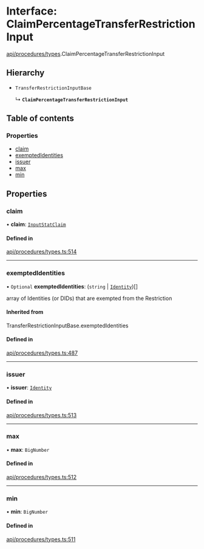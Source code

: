 # Interface: ClaimPercentageTransferRestrictionInput

[api/procedures/types](../wiki/api.procedures.types).ClaimPercentageTransferRestrictionInput

## Hierarchy

- `TransferRestrictionInputBase`

  ↳ **`ClaimPercentageTransferRestrictionInput`**

## Table of contents

### Properties

- [claim](../wiki/api.procedures.types.ClaimPercentageTransferRestrictionInput#claim)
- [exemptedIdentities](../wiki/api.procedures.types.ClaimPercentageTransferRestrictionInput#exemptedidentities)
- [issuer](../wiki/api.procedures.types.ClaimPercentageTransferRestrictionInput#issuer)
- [max](../wiki/api.procedures.types.ClaimPercentageTransferRestrictionInput#max)
- [min](../wiki/api.procedures.types.ClaimPercentageTransferRestrictionInput#min)

## Properties

### claim

• **claim**: [`InputStatClaim`](../wiki/api.entities.types#inputstatclaim)

#### Defined in

[api/procedures/types.ts:514](https://github.com/PolymeshAssociation/polymesh-sdk/blob/fe2e6dd1/src/api/procedures/types.ts#L514)

___

### exemptedIdentities

• `Optional` **exemptedIdentities**: (`string` \| [`Identity`](../wiki/api.entities.Identity.Identity))[]

array of Identities (or DIDs) that are exempted from the Restriction

#### Inherited from

TransferRestrictionInputBase.exemptedIdentities

#### Defined in

[api/procedures/types.ts:487](https://github.com/PolymeshAssociation/polymesh-sdk/blob/fe2e6dd1/src/api/procedures/types.ts#L487)

___

### issuer

• **issuer**: [`Identity`](../wiki/api.entities.Identity.Identity)

#### Defined in

[api/procedures/types.ts:513](https://github.com/PolymeshAssociation/polymesh-sdk/blob/fe2e6dd1/src/api/procedures/types.ts#L513)

___

### max

• **max**: `BigNumber`

#### Defined in

[api/procedures/types.ts:512](https://github.com/PolymeshAssociation/polymesh-sdk/blob/fe2e6dd1/src/api/procedures/types.ts#L512)

___

### min

• **min**: `BigNumber`

#### Defined in

[api/procedures/types.ts:511](https://github.com/PolymeshAssociation/polymesh-sdk/blob/fe2e6dd1/src/api/procedures/types.ts#L511)
